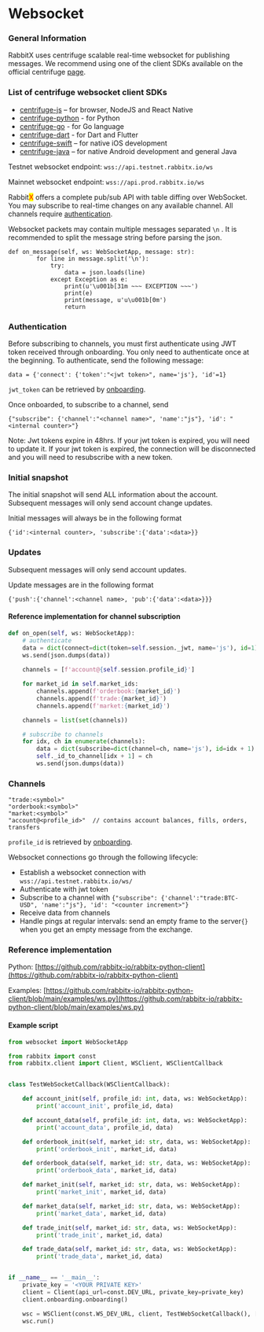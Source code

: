 # Websocket

### General Information

RabbitX uses centrifuge scalable real-time websocket for publishing messages. We recommend using one of the client SDKs available on the official centrifuge [page](https://centrifugal.dev/docs/transports/client\_sdk).&#x20;

### List of centrifuge websocket client SDKs[​](https://centrifugal.dev/docs/transports/client\_sdk#list-of-client-sdks) <a href="#list-of-client-sdks" id="list-of-client-sdks"></a>

* [centrifuge-js](https://github.com/centrifugal/centrifuge-js) – for browser, NodeJS and React Native
* [centrifuge-python](https://github.com/centrifugal/centrifuge-python) - for Python
* [centrifuge-go](https://github.com/centrifugal/centrifuge-go) - for Go language
* [centrifuge-dart](https://github.com/centrifugal/centrifuge-dart) - for Dart and Flutter
* [centrifuge-swift](https://github.com/centrifugal/centrifuge-swift) – for native iOS development
* [centrifuge-java](https://github.com/centrifugal/centrifuge-java) – for native Android development and general Java

Testnet websocket endpoint: `wss://api.testnet.rabbitx.io/ws`

Mainnet websocket endpoint: `wss://api.prod.rabbitx.io/ws`

Rabbit<mark style="color:red;">X</mark> offers a complete pub/sub API with table diffing over WebSocket. You may subscribe to real-time changes on any available channel. All channels require [authentication](./#authentication).

Websocket packets may contain multiple messages separated `\n` . It is recommended to split the message string before parsing the json.

```
def on_message(self, ws: WebSocketApp, message: str):
        for line in message.split('\n'):
            try:
                data = json.loads(line)
            except Exception as e:
                print(u'\u001b[31m ~~~ EXCEPTION ~~~')
                print(e)
                print(message, u'u\u001b[0m')
                return
```

### Authentication

Before subscribing to channels, you must first authenticate using JWT token received through onboarding. You only need to authenticate once at the beginning. To authenticate, send the following message:

```
data = {'connect': {'token':"<jwt token>", name='js'}, 'id'=1}
```

`jwt_token` can be retrieved by [onboarding](../private-endpoints/authentication.md).

Once onboarded, to subscribe to a channel, send

```
{"subscribe": {'channel':"<channel name>", 'name':"js"}, 'id': "<internal counter>"}
```

Note: Jwt tokens expire in 48hrs. If your jwt token is expired, you will need to update it. If your jwt token is expired, the connection will be disconnected and you will need to resubscribe with a new token.

### Initial snapshot

The initial snapshot will send ALL information about the account. Subsequent messages will only send account change updates.&#x20;

Initial messages will always be in the following format

```
{'id':<internal counter>, 'subscribe':{'data':<data>}}
```

### Updates

Subsequent messages will only send account updates.&#x20;

Update messages are in the following format

```
{'push':{'channel':<channel name>, 'pub':{'data':<data>}}}
```

#### Reference implementation for channel subscription

```python
def on_open(self, ws: WebSocketApp):
    # authenticate 
    data = dict(connect=dict(token=self.session._jwt, name='js'), id=1)
    ws.send(json.dumps(data)) 
    
    channels = [f'account@{self.session.profile_id}']

    for market_id in self.market_ids:
        channels.append(f'orderbook:{market_id}')
        channels.append(f'trade:{market_id}')
        channels.append(f'market:{market_id}')

    channels = list(set(channels))

    # subscribe to channels
    for idx, ch in enumerate(channels):
        data = dict(subscribe=dict(channel=ch, name='js'), id=idx + 1)
        self._id_to_channel[idx + 1] = ch
        ws.send(json.dumps(data)) 

```

### Channels

```
"trade:<symbol>"
"orderbook:<symbol>"
"market:<symbol>"
"account@<profile_id>"  // contains account balances, fills, orders, transfers
```

`profile_id` is retrieved by [onboarding](../private-endpoints/authentication.md).

Websocket connections go through the following lifecycle:

* Establish a websocket connection with `wss://api.testnet.rabbitx.io/ws/`
* Authenticate with jwt token
* Subscribe to a channel with `{"subscribe": {'channel':"trade:BTC-USD", 'name':"js"}, 'id': "<counter increment>"}`
* Receive data from channels
* Handle pings at regular intervals: send an empty frame to the server`{}` when you get an empty message from the exchange.

### Reference implementation

Python: [https://github.com/rabbitx-io/rabbitx-python-client](https://github.com/rabbitx-io/rabbitx-python-client)

Examples: [https://github.com/rabbitx-io/rabbitx-python-client/blob/main/examples/ws.py](https://github.com/rabbitx-io/rabbitx-python-client/blob/main/examples/ws.py)

#### Example script

```python
from websocket import WebSocketApp

from rabbitx import const
from rabbitx.client import Client, WSClient, WSClientCallback


class TestWebSocketCallback(WSClientCallback):

    def account_init(self, profile_id: int, data, ws: WebSocketApp):
        print('account_init', profile_id, data)

    def account_data(self, profile_id: int, data, ws: WebSocketApp):
        print('account_data', profile_id, data)

    def orderbook_init(self, market_id: str, data, ws: WebSocketApp):
        print('orderbook_init', market_id, data)

    def orderbook_data(self, market_id: str, data, ws: WebSocketApp):
        print('orderbook_data', market_id, data)

    def market_init(self, market_id: str, data, ws: WebSocketApp):
        print('market_init', market_id, data)

    def market_data(self, market_id: str, data, ws: WebSocketApp):
        print('market_data', market_id, data)

    def trade_init(self, market_id: str, data, ws: WebSocketApp):
        print('trade_init', market_id, data)

    def trade_data(self, market_id: str, data, ws: WebSocketApp):
        print('trade_data', market_id, data)


if __name__ == '__main__':
    private_key = '<YOUR PRIVATE KEY>'
    client = Client(api_url=const.DEV_URL, private_key=private_key)
    client.onboarding.onboarding()

    wsc = WSClient(const.WS_DEV_URL, client, TestWebSocketCallback(), ['BTC-USD', 'SOL-USD'])
    wsc.run()

```

